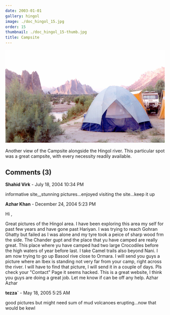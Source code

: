 ```yaml
---
date: 2003-01-01
gallery: hingol
image: ./doc_hingol_15.jpg
order: 15
thumbnail: ./doc_hingol_15-thumb.jpg
title: Campsite
---
```


![Campsite](./doc_hingol_15.jpg)

Another view of the Campsite alongside the Hingol river. This particular spot was a great campsite, with every necessity readily available.

<div id="comments">

## Comments (3)

<div id="comment">

**Shahid Virk** - July 18, 2004 10:34 PM

informative site,,,stunning pictures...enjoyed visiting the site...keep it up

</div>

<div id="comment">

**Azhar Khan** - December 24, 2004  5:23 PM

Hi ,

Great pictures of the Hingol area. I have been exploring this area my self for past few years and have gone past Hariyan. I was trying to reach Gohran Ghatty but failed as I was alone and my tyre took a peice of sharp wood frm the side.
The Chander gupt and the place that yu have camped are really great. This place where yu have camped had two large Crocodiles before the high waters of year before last.
I take Camel trails also beyond Nani. I am now trying to go up Basool rive close to Ormara.
I will send you guys a picture where an Ibex is standing not very far from your camp, right across the river. I will have to find that picture, I will send it in a couple of days.
Pls check your "Contact" Page it seems hacked.
This is a great website, I think you guys are doing a great job. Let me know if can be off any help.
Azhar
Azhar

</div>

<div id="comment">

**tezza`** - May 18, 2005  5:25 AM

good pictures but might need sum of mud volcanoes erupting...now that would be kewl

</div>

</div>